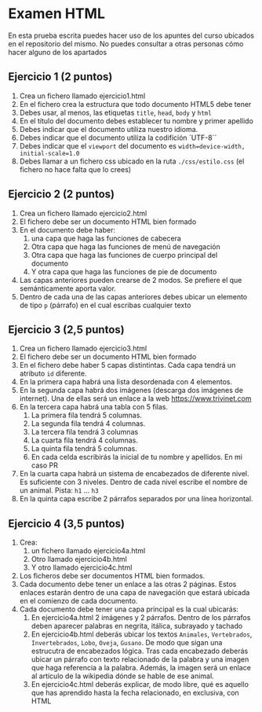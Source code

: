 # Examen HTML

En esta prueba escrita puedes hacer uso de los apuntes del curso ubicados en el repositorio del mismo. No puedes consultar a otras personas cómo hacer alguno de los apartados

## Ejercicio 1 (2 puntos)

1. Crea un fichero llamado ejercicio1.html
2. En el fichero crea la estructura que todo documento HTML5 debe tener
3. Debes usar, al menos, las etiquetas `title`, `head`, `body` y `html`
4. En el título del documento debes establecer tu nombre y primer apellido
5. Debes indicar que el documento utiliza nuestro idioma.
6. Debes indicar que el documento utiliza la codifición `UTF-8``
7. Debes indicar que el `viewport` del documento es `width=device-width, initial-scale=1.0`
8. Debes llamar a un fichero css ubicado en la ruta `./css/estilo.css` (el fichero no hace falta que lo crees)

## Ejercicio 2 (2 puntos)
1. Crea un fichero llamado ejercicio2.html
2. El fichero debe ser un documento HTML bien formado
3. En el documento debe haber:
   1. una capa que haga las funciones de cabecera
   2. Otra capa que haga las funciones de menú de navegación
   3. Otra capa que haga las funciones de cuerpo principal del documento
   4. Y otra capa que haga las funciones de pie de documento
4. Las capas anteriores pueden crearse de 2 modos. Se prefiere el que semánticamente aporta valor.
5. Dentro de cada una de las capas anteriores debes ubicar un elemento de tipo `p` (párrafo) en el cual escribas cualquier texto

## Ejercicio 3 (2,5 puntos)
1. Crea un fichero llamado ejercicio3.html
2. El fichero debe ser un documento HTML bien formado
3. En el fichero debe haber 5 capas distintintas. Cada capa tendrá un atributo `id` diferente.
4. En la primera capa habrá una lista desordenada con 4 elementos.
5. En la segunda capa habrá dos imágenes (descarga dos imágenes de internet). Una de ellas será un enlace a la web https://www.trivinet.com
6. En la tercera capa habrá una tabla con 5 filas.
   1. La primera fila tendrá 5 columnas.
   2. La segunda fila tendrá 4 columnas.
   3. La tercera fila tendrá 3 columnas
   4. La cuarta fila tendrá 4 columnas.
   5. La quinta fila tendrá 5 columnas.
   6. En cada celda escribirás la inicial de tu nombre y apellidos. En mi caso PR
7. En la cuarta capa habrá un sistema de encabezados de diferente nivel. Es suficiente con 3 niveles. Dentro de cada nivel escribe el nombre de un animal. Pista: `h1` ... `h3`
8. En la quinta capa escribe 2 párrafos separados por una línea horizontal.


## Ejercicio 4 (3,5 puntos)
1. Crea:
   1. un fichero llamado ejercicio4a.html
   2. Otro llamado ejercicio4b.html
   3. Y otro llamado ejercicio4c.html
2. Los ficheros debe ser documentos HTML bien formados.
3. Cada documento debe tener un enlace a las otras 2 páginas. Estos enlaces estarán dentro de una capa de navegación que estará ubicada en el comienzo de cada documento.
4. Cada documento debe tener una capa principal es la cual ubicarás:
   1. En ejercicio4a.html 2 imágenes y 2 párrafos. Dentro de los párrafos deben aparecer palabras en negrita, itálica, subrayado y tachado
   2. En ejercicio4b.html deberás ubicar los textos `Animales`, `Vertebrados`, `Invertebrados`, `Lobo`, `Oveja`, `Gusano`. De modo que sigan una estrucutra de encabezados lógica. Tras cada encabezado deberás ubicar un párrafo con texto relacionado de la palabra y una imagen que haga referencia a la palabra. Además, la imagen será un enlace al artículo de la wikipedia dónde se hable de ese animal.
   3. En ejercicio4c.html deberás explicar, de modo libre, qué es aquello que has aprendido hasta la fecha relacionado, en exclusiva, con HTML
